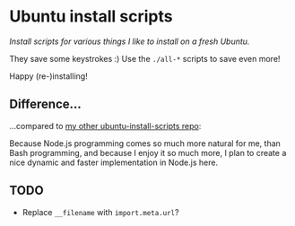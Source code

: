 # Ubuntu install scripts

_Install scripts for various things I like to install on a fresh Ubuntu._

They save some keystrokes :) Use the `./all-*` scripts to save even more!

Happy (re-)installing!

## Difference...

...compared to [my other ubuntu-install-scripts repo](https://github.com/hugojosefson/ubuntu-install-scripts):

Because Node.js programming comes so much more natural for me, than Bash programming, and because I enjoy it so much more, I plan to create a nice dynamic and faster implementation in Node.js here.

## TODO

- Replace `__filename` with `import.meta.url`?

